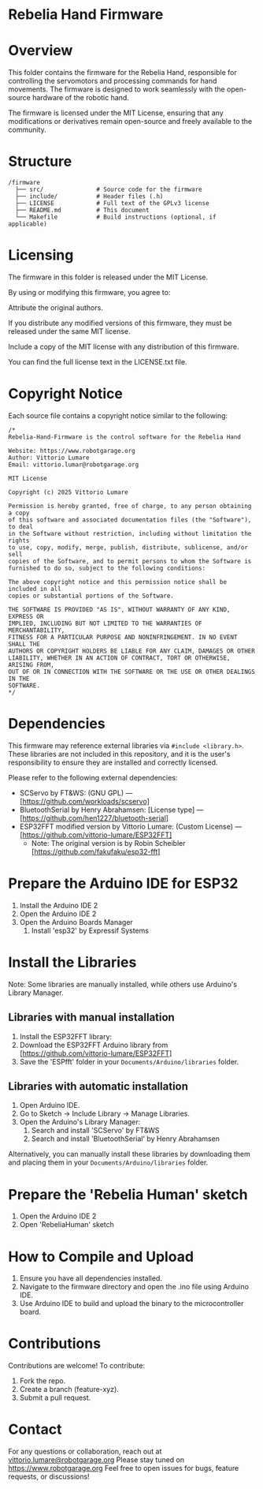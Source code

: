 Rebelia Hand Firmware
=====================

Overview
========

This folder contains the firmware for the Rebelia Hand, responsible for controlling the servomotors and processing commands for hand movements. The firmware is designed to work seamlessly with the open-source hardware of the robotic hand.

The firmware is licensed under the MIT License, ensuring that any modifications or derivatives remain open-source and freely available to the community.

Structure
=========

```
/firmware
  ├── src/               # Source code for the firmware
  ├── include/           # Header files (.h)
  ├── LICENSE            # Full text of the GPLv3 license
  ├── README.md          # This document
  └── Makefile           # Build instructions (optional, if applicable)
```

Licensing
=========

The firmware in this folder is released under the MIT License.

By using or modifying this firmware, you agree to:

Attribute the original authors.

If you distribute any modified versions of this firmware, they must be released under the same MIT license.

Include a copy of the MIT license with any distribution of this firmware.

You can find the full license text in the LICENSE.txt file.


Copyright Notice
================

Each source file contains a copyright notice similar to the following:

```
/*
Rebelia-Hand-Firmware is the control software for the Rebelia Hand

Website: https://www.robotgarage.org
Author: Vittorio Lumare
Email: vittorio.lumar@robotgarage.org 

MIT License

Copyright (c) 2025 Vittorio Lumare

Permission is hereby granted, free of charge, to any person obtaining a copy
of this software and associated documentation files (the "Software"), to deal
in the Software without restriction, including without limitation the rights
to use, copy, modify, merge, publish, distribute, sublicense, and/or sell
copies of the Software, and to permit persons to whom the Software is
furnished to do so, subject to the following conditions:

The above copyright notice and this permission notice shall be included in all
copies or substantial portions of the Software.

THE SOFTWARE IS PROVIDED "AS IS", WITHOUT WARRANTY OF ANY KIND, EXPRESS OR
IMPLIED, INCLUDING BUT NOT LIMITED TO THE WARRANTIES OF MERCHANTABILITY,
FITNESS FOR A PARTICULAR PURPOSE AND NONINFRINGEMENT. IN NO EVENT SHALL THE
AUTHORS OR COPYRIGHT HOLDERS BE LIABLE FOR ANY CLAIM, DAMAGES OR OTHER
LIABILITY, WHETHER IN AN ACTION OF CONTRACT, TORT OR OTHERWISE, ARISING FROM,
OUT OF OR IN CONNECTION WITH THE SOFTWARE OR THE USE OR OTHER DEALINGS IN THE
SOFTWARE.
*/
```

Dependencies
==================
This firmware may reference external libraries via `#include <library.h>`. These libraries are not included in this repository, and it is the user's responsibility to ensure they are installed and correctly licensed.

Please refer to the following external dependencies:

* SCServo by FT&WS: (GNU GPL) — [https://github.com/workloads/scservo]
* BluetoothSerial by Henry Abrahamsen: [License type] — [https://github.com/hen1227/bluetooth-serial]
* ESP32FFT modified version by Vittorio Lumare: (Custom License) — [https://github.com/vittorio-lumare/ESP32FFT]
	* Note:  The original version is by Robin Scheibler [https://github.com/fakufaku/esp32-fft]


Prepare the Arduino IDE for ESP32
=================================
1. Install the Arduino IDE 2
2. Open the Arduino IDE 2
3. Open the Arduino Boards Manager
	1. Install 'esp32' by Expressif Systems


Install the Libraries
=====================
Note: Some libraries are manually installed, while others use Arduino's Library Manager. 

Libraries with manual installation
----------------------------------
1. Install the ESP32FFT library:
2. Download the ESP32FFT Arduino library from [https://github.com/vittorio-lumare/ESP32FFT]
3. Save the 'ESPfft' folder in your `Documents/Arduino/libraries` folder.

Libraries with automatic installation
-------------------------------------
1. Open Arduino IDE.
2. Go to Sketch → Include Library → Manage Libraries.
3. Open the Arduino's Library Manager:
	1. Search and install 'SCServo' by FT&WS
 	2. Search and install 'BluetoothSerial' by Henry Abrahamsen

Alternatively, you can manually install these libraries by downloading them and placing them in your `Documents/Arduino/libraries` folder.

Prepare the 'Rebelia Human' sketch
==================================
1. Open the Arduino IDE 2
2. Open 'RebeliaHuman' sketch

How to Compile and Upload
=========================
1. Ensure you have all dependencies installed.
2. Navigate to the firmware directory and open the .ino file using Arduino IDE.
3. Use Arduino IDE to build and upload the binary to the microcontroller board.

Contributions
=============
Contributions are welcome! To contribute:

1. Fork the repo.
2. Create a branch (feature-xyz).
3. Submit a pull request.


Contact
=======
For any questions or collaboration, reach out at vittorio.lumare@robotgarage.org
Please stay tuned on https://www.robotgarage.org
Feel free to open issues for bugs, feature requests, or discussions!

